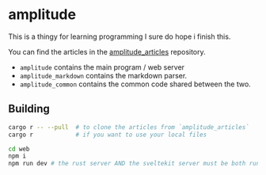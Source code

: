 # amplitude

This is a thingy for learning programming I sure do hope i finish this.

You can find the articles in the [amplitude_articles] repository.

 - `amplitude` contains the main program / web server
 - `amplitude_markdown` contains the markdown parser.
 - `amplitude_common` contains the common code shared between the two.

## Building

```bash
cargo r -- --pull  # to clone the articles from `amplitude_articles`
cargo r            # if you want to use your local files

cd web
npm i
npm run dev # the rust server AND the sveltekit server must be both running
```

[amplitude_articles]: https://github.com/rcsc/amplitude_articles.git
